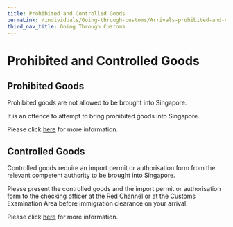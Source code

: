 ```yaml
---
title: Prohibited and Controlled Goods
permaLink: /individuals/Going-through-customs/Arrivals-prohibited-and-controlled-goods
third_nav_title: Going Through Customs
---
```


# Prohibited and Controlled Goods

## Prohibited Goods

Prohibited goods are not allowed to be brought into Singapore.

It is an offence to attempt to bring prohibited goods into Singapore.

Please click  [here](https://singapore-customs-staging.netlify.com/businesses/importing-goods/controlled-and-prohibited-goods-for-import)  for more information.

## Controlled Goods

Controlled goods require an import permit or authorisation form from the relevant competent authority to be brought into Singapore.

Please present the controlled goods and the import permit or authorisation form to the checking officer at the Red Channel or at the Customs Examination Area before immigration clearance on your arrival.  
  
Please click  [here](https://singapore-customs-staging.netlify.com/businesses/importing-goods/controlled-and-prohibited-goods-for-import)  for more information.
